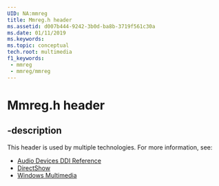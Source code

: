 ```yaml
---
UID: NA:mmreg
title: Mmreg.h header
ms.assetid: d007b444-9242-3b0d-ba8b-3719f561c30a
ms.date: 01/11/2019
ms.keywords: 
ms.topic: conceptual
tech.root: multimedia
f1_keywords:
 - mmreg
 - mmreg/mmreg
---
```


# Mmreg.h header


## -description

This header is used by multiple technologies. For more information, see:

- [Audio Devices DDI Reference](../_audio/index.md)
- [DirectShow](/windows/win32/directshow/directshow)
- [Windows Multimedia](../_multimedia/index.md)

